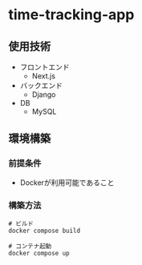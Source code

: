 # time-tracking-app

## 使用技術
- フロントエンド
  - Next.js
- バックエンド
  - Django
- DB
  - MySQL

## 環境構築
### 前提条件
- Dockerが利用可能であること

### 構築方法
```
# ビルド
docker compose build

# コンテナ起動
docker compose up
```
